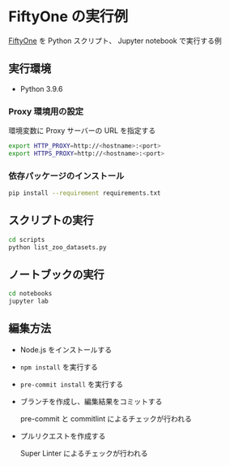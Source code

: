 # FiftyOne の実行例

[FiftyOne] を Python スクリプト、 Jupyter notebook で実行する例

## 実行環境

- Python 3.9.6

### Proxy 環境用の設定

環境変数に Proxy サーバーの URL を指定する

```sh
export HTTP_PROXY=http://<hostname>:<port>
export HTTPS_PROXY=http://<hostname>:<port>
```

### 依存パッケージのインストール

```sh
pip install --requirement requirements.txt
```

## スクリプトの実行

```sh
cd scripts
python list_zoo_datasets.py
```

## ノートブックの実行

```sh
cd notebooks
jupyter lab
```

## 編集方法

- Node.js をインストールする

- `npm install` を実行する

- `pre-commit install` を実行する

- ブランチを作成し、編集結果をコミットする

  pre-commit と commitlint によるチェックが行われる

- プルリクエストを作成する

  Super Linter によるチェックが行われる

[fiftyone]: https://voxel51.com/
